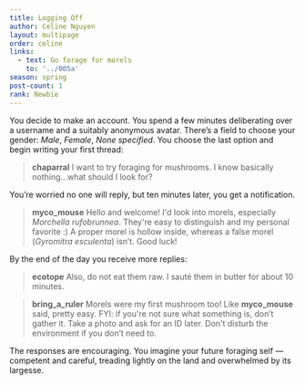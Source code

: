 ```yaml
---
title: Logging Off
author: Celine Nguyen
layout: multipage
order: celine
links:
  - text: Go forage for morels
    to: '../005a'
season: spring
post-count: 1
rank: Newbie
---
```


You decide to make an account. You spend a few minutes deliberating over a username and a suitably anonymous avatar. There’s a field to choose your gender: *Male*, *Female*, *None specified*. You choose the last option and begin writing your first thread:

> **chaparral** I want to try foraging for mushrooms. I know basically nothing…what should I look for?

You’re worried no one will reply, but ten minutes later, you get a notification.

> **myco_mouse** Hello and welcome! I'd look into morels, especially *Morchella rufobrunnea*. They're easy to distinguish and my personal favorite :) A proper morel is hollow inside, whereas a false morel (*Gyromitra esculenta*) isn’t. Good luck!

By the end of the day you receive more replies:

> **ecotope** Also, do not eat them raw. I sauté them in butter for about 10 minutes.

> **bring_a_ruler** Morels were my first mushroom too! Like **myco_mouse** said, pretty easy. FYI: if you're not sure what something is, don’t gather it. Take a photo and ask for an ID later. Don't disturb the environment if you don’t need to.

The responses are encouraging. You imagine your future foraging self — competent and careful, treading lightly on the land and overwhelmed by its largesse.
